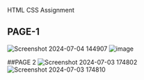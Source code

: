 HTML CSS Assignment

## PAGE-1

![Screenshot 2024-07-04 144907](https://github.com/PrathamGupta-Compro/Assignment-1/assets/174440335/a6d9f3d7-e114-4411-9cff-6e9008eaa341)
![image](https://github.com/PrathamGupta-Compro/Assignment-1/assets/174440335/ea1dc7e2-5b4d-4e81-b7ea-3951ae6fedf4)



##PAGE 2 
![Screenshot 2024-07-03 174802](https://github.com/PrathamGupta-Compro/Assignment-1/assets/174440335/032f28ad-0be1-4f20-b30d-3728cf3d1d4b)
![Screenshot 2024-07-03 174810](https://github.com/PrathamGupta-Compro/Assignment-1/assets/174440335/b2486f97-cb40-4266-961b-74342ce1343b)




